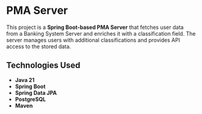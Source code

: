 # PMA Server

This project is a **Spring Boot-based PMA Server** that fetches user data from a Banking System Server and enriches it with a classification field. The server manages users with additional classifications and provides API access to the stored data.

## Technologies Used

- **Java 21**
- **Spring Boot**
- **Spring Data JPA**
- **PostgreSQL**
- **Maven**
